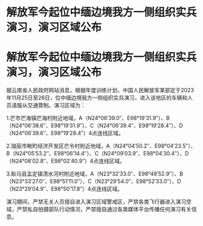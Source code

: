 # 解放军今起位中缅边境我方一侧组织实兵演习，演习区域公布

# 解放军今起位中缅边境我方一侧组织实兵演习，演习区域公布

据云南省人民政府网站消息，根据年度训练计划，中国人民解放军某部定于2023年11月25日至28日，位中缅边境我方一侧组织实兵演习，进入该地区的车辆和人员请服从交通管制。演习区域为：

1.芒市芒海镇芒海村附近地域，A（N24°06′39.0″、E98°19′31.9″）、B（N24°06′38.6″、E98°19′31.9″）、C（N24°06′39.4″、E98°19′28.4″）、D（N24°06′39.6″、E98°19′28.4″）4点连线区域。

2.瑞丽市畹町经济开发区芒令村附近地域，A（N24°04′50.2″、E98°04′23.5″）、B（N24°05′53.2″、E98°06′14.4″）、C（N24°09′03.9″、E98°04′30.4″）、D（N24°08′02.8″、E98°02′40.9″）4点连线区域。

3.耿马县孟定镇清水河村附近地域，A（N23°32′33.0″、E98°48′52.9″）、B（N23°33′27.0″、E98°51′11.0″）、C（N23°29′54.0″、E98°52′33.0″）、D（N23°29′04.9″、E98°50′17.8″）4点连线区域。

演习期间，严禁无关人员擅自进入演习区域警戒区，严禁各类飞行器进入演习空域，严禁私自拍摄部队行动情况，严禁擅自通过各类媒体平台传播任何演习有关信息。

